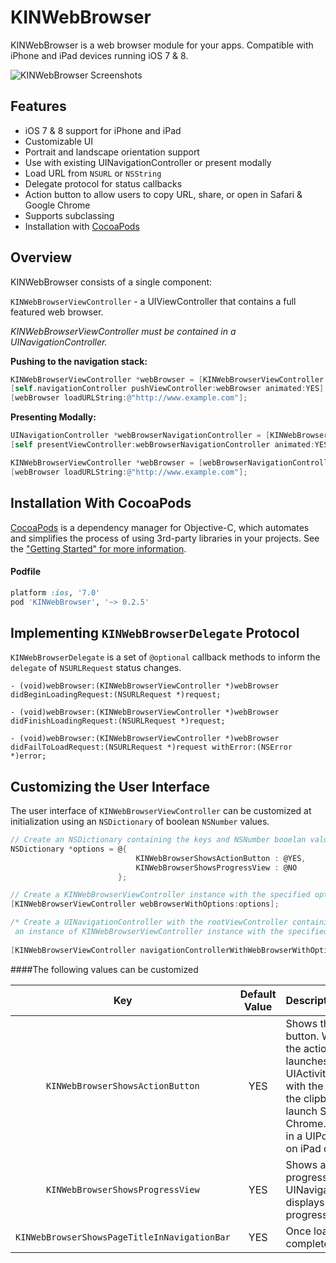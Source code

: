 KINWebBrowser
==========

KINWebBrowser is a web browser module for your apps. Compatible with iPhone and iPad devices running iOS 7 & 8.

![KINWebBrowser Screenshots](http://i.imgur.com/z1jkWKG.png)

Features
------------------------
* iOS 7 & 8 support for iPhone and iPad
* Customizable UI
* Portrait and landscape orientation support
* Use with existing UINavigationController or present modally
* Load URL from `NSURL` or `NSString`
* Delegate protocol for status callbacks
* Action button to allow users to copy URL, share, or open in Safari & Google Chrome
* Supports subclassing
* Installation with [CocoaPods](http://cocoapods.org/)

Overview
------------------------
KINWebBrowser consists of a single component:

`KINWebBrowserViewController` - a UIViewController that contains a full featured web browser.

*KINWebBrowserViewController must be contained in a UINavigationController.*

**Pushing to the navigation stack:**
```objective-c
KINWebBrowserViewController *webBrowser = [KINWebBrowserViewController webBrowserViewController];
[self.navigationController pushViewController:webBrowser animated:YES];
[webBrowser loadURLString:@"http://www.example.com"];
```

**Presenting Modally:**
```objective-c
UINavigationController *webBrowserNavigationController = [KINWebBrowserViewController navigationControllerWithWebBrowser];
[self presentViewController:webBrowserNavigationController animated:YES completion:nil];

KINWebBrowserViewController *webBrowser = [webBrowserNavigationController rootWebBrowserViewController];
[webBrowser loadURLString:@"http://www.example.com"];
```

Installation With CocoaPods
------------------------

[CocoaPods](http://cocoapods.org) is a dependency manager for Objective-C, which automates and simplifies the process of using 3rd-party libraries in your projects. See the ["Getting Started" for more information](http://guides.cocoapods.org/using/getting-started.html).

#### Podfile

```ruby
platform :ios, '7.0'
pod 'KINWebBrowser', '~> 0.2.5'
```


Implementing `KINWebBrowserDelegate` Protocol
------------------------
`KINWebBrowserDelegate` is a set of `@optional` callback methods to inform the `delegate` of `NSURLRequest` status changes.

```- (void)webBrowser:(KINWebBrowserViewController *)webBrowser didBeginLoadingRequest:(NSURLRequest *)request;```

```- (void)webBrowser:(KINWebBrowserViewController *)webBrowser didFinishLoadingRequest:(NSURLRequest *)request;```

```- (void)webBrowser:(KINWebBrowserViewController *)webBrowser didFailToLoadRequest:(NSURLRequest *)request withError:(NSError *)error;```


Customizing the User Interface
------------------------
The user interface of `KINWebBrowserViewController` can be customized at initialization using an `NSDictionary` of boolean `NSNumber` values.

```objective-c
// Create an NSDictionary containing the keys and NSNumber booelan values 
NSDictionary *options = @{
                            KINWebBrowserShowsActionButton : @YES,
                            KINWebBrowserShowsProgressView : @NO
                        };
```
```objective-c
// Create a KINWebBrowserViewController instance with the specified options
[KINWebBrowserViewController webBrowserWithOptions:options];
```

```objective-c
/* Create a UINavigationController with the rootViewController containing
 an instance of KINWebBrowserViewController instance with the specified options */
 
[KINWebBrowserViewController navigationControllerWithWebBrowserWithOptions:options];
```

####The following values can be customized


| Key | Default Value | Description
|:----:|:----:|:--------------
|`KINWebBrowserShowsActionButton` | YES | Shows the action button. When enabled the action button launches a UIActivityViewController with the URL to copy to the clipboard, share, or launch Safari or Google Chrome. This displays in a UIPopoverController on iPad devices.
| `KINWebBrowserShowsProgressView` | YES | Shows a Safari-like progress view in the UINavigationBar that displays the loading progress of the request.
| `KINWebBrowserShowsPageTitleInNavigationBar` | YES | Once loading is complete, shows the <title> of the URL in the UINavigationBar
| `KINWebBrowserShowsPageURLInNavigationBar` | YES | During loading, shows the URL in the UINavigationBar
| `KINWebBrowserRestoresNavigationBarState` | YES | Restores the `navigationBarHidden` state from before KINWebBrowserViewController was pushed onto the navigation stack. Useful since KINWebBrowserViewController explicitly sets `navigationBarHidden` to `NO`. There is very little reason to set this value to `NO`
| `KINWebBrowserRestoresToolbarState` | YES | Restores the `toolbarBarHidden` state from before KINWebBrowserViewController was pushed onto the navigation stack. Useful since KINWebBrowserViewController explicitly sets `toolbarBarHidden` to `NO`.
